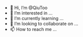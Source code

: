 - 👋 Hi, I’m @QiuToo
- 👀 I’m interested in ...
- 🌱 I’m currently learning ...
- 💞️ I’m looking to collaborate on ...
- 📫 How to reach me ...

<!---
An aspiring young man who has changed his career by self-study
--->

